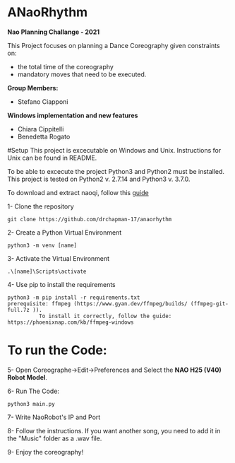 # ANaoRhythm
**Nao Planning Challange - 2021**

This Project focuses on planning a Dance Coreography given constraints on:
- the total time of the coreography 
- mandatory moves that need to be executed.


**Group Members:**
- Stefano Ciapponi

**Windows implementation and new features**
- Chiara Cippitelli
- Benedetta Rogato

#Setup
This project is excecutable on Windows and Unix. Instructions for Unix can be found in README.

To be able to excecute the project Python3 and Python2 must be installed. This project is tested on Python2 v. 2.7.14 and Python3 v. 3.7.0.

To download and extract naoqi, follow this [guide](http://doc.aldebaran.com/2-5/dev/community_software.html#retrieving-software)

1- Clone the repository

	git clone https://github.com/drchapman-17/anaorhythm

2- Create a Python Virtual Environment 

	python3 -m venv [name]

3- Activate the Virtual Environment

	.\[name]\Scripts\activate

4- Use pip to install the requirements
	
	python3 -m pip install -r requirements.txt
	prerequisite: ffmpeg (https://www.gyan.dev/ffmpeg/builds/ (ffmpeg-git-full.7z )). 
		      To install it correctly, follow the guide: https://phoenixnap.com/kb/ffmpeg-windows
	
# To run the Code:

5- Open Coreographe->Edit->Preferences and Select the **NAO H25 (V40) Robot Model**.

6- Run The Code:

	python3 main.py

7- Write NaoRobot's IP and Port

8- Follow the instructions. If you want another song, you need to add it in the "Music" folder as a .wav file.

9- Enjoy the coreography!

